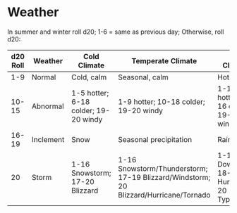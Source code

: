 # Weather

In summer and winter roll d20; 1-6 = same as previous day; Otherwise, roll d20:

| d20 Roll | Weather   | Cold Climate | Temperate Climate | Hot Climate | Desert Climate |
| -------- | --------- | ------------ | ----------------- | ----------- | -------------- |
| 1-9      | Normal    | Cold, calm   | Seasonal, calm    | Hot, calm   | Hot, calm      |
| 10-15    | Abnormal  | 1-5 hotter; 6-18 colder; 19-20 windy | 1-9 hotter; 10-18 colder; 19-20 windy | 1-16 hotter; 6-16 colder; 19-20 windy | Hot, windy |
| 16-19    | Inclement | Snow | Seasonal precipitation | Rain | Hot, windy |
| 20       | Storm     | 1-16 Snowstorm; 17-20 Blizzard | 1-16 Snowstorm/Thunderstorm; 17-19 Blizzard/Windstorm; 20 Blizzard/Hurricane/Tornado | 1-17 Downpour; 18-19 Hurricane; 20 Typhoon | 1-18 Duststorm; 19-20 Downpour |